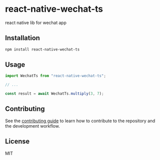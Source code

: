 # react-native-wechat-ts

react native lib for wechat app

## Installation

```sh
npm install react-native-wechat-ts
```

## Usage

```js
import WechatTs from "react-native-wechat-ts";

// ...

const result = await WechatTs.multiply(3, 7);
```

## Contributing

See the [contributing guide](CONTRIBUTING.md) to learn how to contribute to the repository and the development workflow.

## License

MIT
